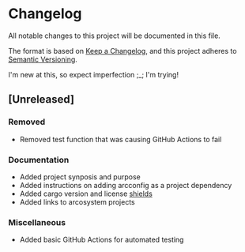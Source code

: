 # Changelog

All notable changes to this project will be documented in this file.

The format is based on [Keep a Changelog](https://keepachangelog.com/en/1.0.0/),
and this project adheres to [Semantic Versioning](https://semver.org/spec/v2.0.0.html).

I'm new at this, so expect imperfection ;_; I'm trying!

## [Unreleased]

### Removed

+ Removed test function that was causing GitHub Actions to fail

### Documentation

+ Added project synposis and purpose
+ Added instructions on adding arcconfig as a project dependency
+ Added cargo version and license [shields](https://shields.io)
+ Added links to arcosystem projects

### Miscellaneous

+ Added basic GitHub Actions for automated testing
